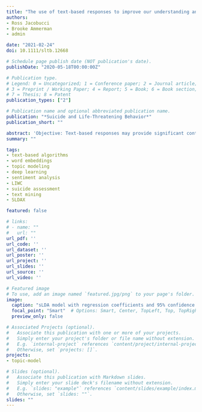 ```yaml
---
title: "The use of text-based responses to improve our understanding and prediction of suicide risk"
authors:
- Ross Jacobucci
- Brooke Ammerman
- admin

date: "2021-02-24"
doi: 10.1111/sltb.12668

# Schedule page publish date (NOT publication's date).
publishDate: "2020-05-18T00:00:00Z"

# Publication type.
# Legend: 0 = Uncategorized; 1 = Conference paper; 2 = Journal article;
# 3 = Preprint / Working Paper; 4 = Report; 5 = Book; 6 = Book section;
# 7 = Thesis; 8 = Patent
publication_types: ["2"]

# Publication name and optional abbreviated publication name.
publication: "*Suicide and Life-Threatening Behavior*"
publication_short: ""

abstract: 'Objective: Text-based responses may provide significant contributions to suicide risk prediction, yet research including text data is limited. This may be due to a lack of exposure and familiarity with statistical analyses for this data structure. Method: The current study provides an overview of data processing and statistical algorithms for text data, guided by an empirical example of 947 online participants who completed both open-ended items and traditional self-report measures. We give an introduction to a number of text-based statistical approaches, including dictionary-based methods, topic modeling, word embeddings, and deep learning. Results: We analyze responses from the open-ended question “How do you feel today?”, detailing characteristics of the responses, as well as predicting past-year suicidal ideation. Conclusions: We see the analysis of text from social media, open-ended questions, and other text sources (i.e., medical records) as an important form of complementary assessment to traditional scales, shedding insight on what we are missing in our current set of questionnaires, which may ultimately serve to improve both our understanding and prediction of suicide.'
summary: ""

tags:
- text-based algorithms
- word embeddings
- topic modeling
- deep learning
- sentiment analysis
- LIWC
- suicide assessment
- text mining
- SLDAX

featured: false

# links:
# - name: ""
#   url: ""
url_pdf: ''
url_code: ''
url_dataset: ''
url_poster: ''
url_project: ''
url_slides: ''
url_source: ''
url_video: ''

# Featured image
# To use, add an image named `featured.jpg/png` to your page's folder. 
image:
  caption: "sLDA model with regression coefficients and 95% confidence intervals. Note that inference is not with respect to 0, but to -0.46 as there is no intercept in the model."
  focal_point: "Smart"  # Options: Smart, Center, TopLeft, Top, TopRight, Left, Right, BottomLeft, Bottom, BottomRight
  preview_only: false

# Associated Projects (optional).
#   Associate this publication with one or more of your projects.
#   Simply enter your project's folder or file name without extension.
#   E.g. `internal-project` references `content/project/internal-project/index.md`.
#   Otherwise, set `projects: []`.
projects:
- topic-model

# Slides (optional).
#   Associate this publication with Markdown slides.
#   Simply enter your slide deck's filename without extension.
#   E.g. `slides: "example"` references `content/slides/example/index.md`.
#   Otherwise, set `slides: ""`.
slides: ""
---
```

